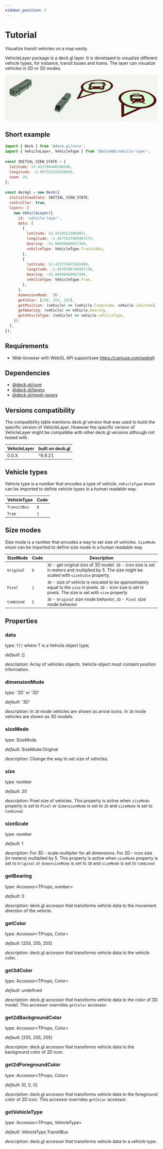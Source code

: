 ```yaml
---
sidebar_position: 3
---
```


# Tutorial

Visualize transit vehicles on a map easily.

VehicleLayer package is a deck.gl layer. It is developed to visualize different vehicle types, for instance, transit buses and trams. The layer can visualize vehicles in 2D or 3D modes.

![Demo image](https://raw.githubusercontent.com/belom88/visgl/main/packages/vehicle-layer/images/demo.png)

## Short example

```javascript
import { Deck } from '@deck.gl/core';
import { VehicleLayer, VehicleType } from '@belom88/vehicle-layer';

const INITIAL_VIEW_STATE = {
  latitude: 53.431798446246546,
  longitude: -2.957781323439993,
  zoom: 20,
};

const deckgl = new Deck({
  initialViewState: INITIAL_VIEW_STATE,
  controller: true,
  layers: [
    new VehicleLayer({
      id: 'vehicle-layer',
      data: [
        {
          latitude: 53.43185529968051,
          longitude: -2.9577037905967574,
          bearing: -51.94099460927194,
          vehilceType: VehicleType.TransitBus,
        },
        {
          latitude: 53.431755073582494,
          longitude: -2.9578708705967136,
          bearing: -51.94099460927194,
          vehilceType: VehicleType.Tram,
        },
      ],
      dimensionMode: '3D',
      getColor: [238, 255, 203],
      getPosition: (vehicle) => [vehicle.longitude, vehicle.latitude],
      getBearing: (vehicle) => vehicle.bearing,
      getVehicleType: (vehicle) => vehicle.vehilceType,
    }),
  ],
});
```

## Requirements

- Web-browser with WebGL API support(see https://caniuse.com/webgl)

## Dependencies

- [@deck.gl/core](https://www.npmjs.com/package/@deck.gl/core)
- [@deck.gl/layers](https://www.npmjs.com/package/@deck.gl/layers)
- [@deck.gl/mesh-layers](https://www.npmjs.com/package/@deck.gl/mesh-layers)

## Versions compatibility

The compatibility table mentions deck.gl version that was used to build the specific version of VehicleLayer. However the specific version of VehicleLayer might be compatible with other deck.gl versions although not tested with.

| VehicleLayer | built on deck.gl |
| ------------ | ---------------- |
| 0.0.X        | ^8.9.21          |

## Vehicle types

Vehicle type is a number that encodes a type of vehicle. `VehicleType` enum can be imported to define vehicle types in a human readable way.

| VehicleType  | Code |
| ------------ | ---- |
| `TransitBus` | `0`  |
| `Tram`       | `1`  |

## Size modes

Size mode is a number that encodes a way to set size of vehicles. `SizeMode` enum can be imported to define size mode in a human readable way.

| SizeMode   | Code | Description                                                                                                                                                   |
| ---------- | ---- | ------------------------------------------------------------------------------------------------------------------------------------------------------------- |
| `Original` | `0`  | `3D` - get original size of 3D model. `2D` - icon size is set in meters and multiplied by 5. The size might be scaled with `sizeScale` property.              |
| `Pixel`    | `1`  | `3D` - size of vehicle is rescaled to be approximately equal to the `size` in pixels. `2D` - icon size is set in pixels. The size is set with `size` property |
| `Combined` | `2`  | `3D` - `Original` size mode behavior, `2D` - `Pixel` size mode behavior                                                                                       |

## Properties

### data

_type_: `T[]` where T is a Vehicle object type;

_default_: []

_description_: Array of vehicles objects. Vehicle object must containt position information.

### dimensionMode

_type_: '2D' or '3D'

_default_: '3D'

_description_: In `2D` mode vehicles are shown as arrow icons. In `3D` mode vehicles are shown as 3D models.

### sizeMode

_type_: SizeMode

_default_: SizeMode.Original

_description_: Change the way to set size of vehicles.

### size

_type_: number

_default_: 20

_description_: Pixel size of vehicles. This property is active when `sizeMode` property is set to `Pixel` or `dimensionMode` is set to `2D` and `sizeMode` is set to `Combined`.

### sizeScale

_type_: number

_default_: 1

_description_: For 3D - scale multiplier for all dimensions. For 2D - icon size (in meters) multiplied by 5. This property is active when `sizeMode` property is set to `Original` or `dimensionMode` is set to `3D` and `sizeMode` is set to `Combined`

### getBearing

_type_: Accessor<TProps, number>

_default_: 0

_description_: deck.gl accessor that transforms vehicle data to the movement direction of the vehicle.

### getColor

_type_: Accessor<TProps, Color>

_default_: [255, 255, 255]

_description_: deck.gl accessor that transforms vehicle data to the vehicle color.

### get3dColor

_type_: Accessor<TProps, Color>

_default_: undefined

_description_: deck.gl accessor that transforms vehicle data to the color of 3D model. This accessor overrides `getColor` accessor.

### get2dBackgroundColor

_type_: Accessor<TProps, Color>

_default_: [255, 255, 255]

_description_: deck.gl accessor that transforms vehicle data to the background color of 2D icon.

### get2dForegroundColor

_type_: Accessor<TProps, Color>

_default_: [0, 0, 0]

_description_: deck.gl accessor that transforms vehicle data to the foreground color of 2D icon. This accessor overrides `getColor` accessor.

### getVehicleType

_type_: Accessor<TProps, VehicleType>

_default_: VehicleType.TransitBus

_description_: deck.gl accessor that transforms vehicle data to a vehicle type.
